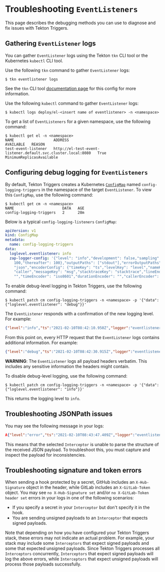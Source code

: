 <!--
---
linkTitle: "Troubleshooting"
---
-->
# Troubleshooting `EventListeners`

This page describes the debugging methods you can use to diagnose and fix issues with Tekton Triggers.

## Gathering `EventListener` logs

You can gather `EventListener` logs using the Tekton `tkn` CLI tool or the Kubernetes `kubectl` CLI tool.

Use the following `tkn` command to gather `EventListener` logs:

```shell
$ tkn eventlistener logs
```
See the `tkn` CLI tool [documentation page](https://github.com/tektoncd/cli/blob/main/docs/cmd/tkn_eventlistener_logs.md) for this config for more information.

Use the following `kubectl` command to gather `EventListener` logs:

```shell
$ kubectl logs deploy/el-<insert name of eventlistener> -n <namespace>
```

To get a list of `EventListeners` for a given namespace, use the following command:

```shell
$ kubectl get el -n <namespace>
NAME                  ADDRESS                                                        AVAILABLE   REASON
test-event-listener   http://el-test-event-listener.default.svc.cluster.local:8080   True        MinimumReplicasAvailable
```

## Configuring debug logging for `EventListeners`

By default, Tekton Triggers creates a Kubernetes [`ConfigMap`](https://kubernetes.io/docs/concepts/configuration/configmap/) named `config-logging-triggers`
in the namespace of the target `EventListener`. To view this `ConfigMap`, use the following command: 

```shell
$ kubectl get cm -n <namespace>
NAME                      DATA   AGE
config-logging-triggers   2      28m
```

Below is a typical `config-logging-listeners` `ConfigMap`:

```yaml
apiVersion: v1
kind: ConfigMap
metadata:
  name: config-logging-triggers
data:
  loglevel.eventlistener: info
  zap-logger-config: '{"level": "info","development": false,"sampling": {"initial":
    100,"thereafter": 100},"outputPaths": ["stdout"],"errorOutputPaths": ["stderr"],"encoding":
    "json","encoderConfig": {"timeKey": "ts","levelKey": "level","nameKey": "logger","callerKey":
    "caller","messageKey": "msg","stacktraceKey": "stacktrace","lineEnding": "","levelEncoder":
    "","timeEncoder": "iso8601","durationEncoder": "","callerEncoder": ""}}'
```

To enable debug-level logging in Tekton Triggers, use the following command:

```shell
$ kubectl patch cm config-logging-triggers -n <namespace> -p '{"data": {"loglevel.eventlistener": "debug"}}'
```

The `EventListener` responds with a confirmation of the new logging level. For example:

```json
{"level":"info","ts":"2021-02-10T08:42:10.950Z","logger":"eventlistener","caller":"logging/config.go:207","msg":"Updating logging level for eventlistener from debug to info.","knative.dev/controller":"eventlistener","logging.googleapis.com/labels":{},"logging.googleapis.com/sourceLocation":{"file":"knative.dev/pkg@v0.0.0-20210107022335-51c72e24c179/logging/config.go","line":"207","function":"knative.dev/pkg/logging.UpdateLevelFromConfigMap.func1"}}
```

From this point on, every HTTP request that the `EventListener` logs contains additional information. For example: 

```json
{"level":"debug","ts":"2021-02-10T08:42:30.915Z","logger":"eventlistener","caller":"sink/sink.go:93","msg":"EventListener: demo-event-listener in Namespace: default handling event (EventID: 9x4mb) with path /testing, payload: {\"testing\": \"value\"} and header: map[Accept:[*/*] Content-Length:[20] Content-Type:[application/x-www-form-urlencoded] User-Agent:[curl/7.61.1] X-Auth:[testing]]","knative.dev/controller":"eventlistener","/triggers-eventid":"9x4mb","logging.googleapis.com/labels":{},"logging.googleapis.com/sourceLocation":{"file":"github.com/tektoncd/triggers/pkg/sink/sink.go","line":"93","function":"github.com/tektoncd/triggers/pkg/sink.Sink.HandleEvent"}}
```

**WARNING**: The `EventListener` logs all payload headers verbatim. This includes any sensitive information the headers might contain.

To disable debug-level logging, use the following command:

```shell
$ kubectl patch cm config-logging-triggers -n <namespace> -p '{"data": {"loglevel.eventlistener": "info"}}'
```

This returns the logging level to `info`.

## Troubleshooting JSONPath issues

You may see the following message in your logs:

```json
A{"level":"error","ts":"2021-02-10T08:43:47.409Z","logger":"eventlistener","caller":"sink/sink.go:230","msg":"failed to ApplyEventValuesToParams: failed to replace JSONPath value for param message: $(body.message): message is not found","knative.dev/controller":"eventlistener","/triggers-eventid":"c8f88","/trigger":"demo-trigger","logging.googleapis.com/labels":{},"logging.googleapis.com/sourceLocation":{"file":"github.com/tektoncd/triggers/pkg/sink/sink.go","line":"230","function":"github.com/tektoncd/triggers/pkg/sink.Sink.processTrigger"},"stacktrace":"github.com/tektoncd/triggers/pkg/sink.Sink.processTrigger\n\tgithub.com/tektoncd/triggers/pkg/sink/sink.go:230\ngithub.com/tektoncd/triggers/pkg/sink.Sink.HandleEvent.func1\n\tgithub.com/tektoncd/triggers/pkg/sink/sink.go:125"}
```

This means that the selected `Interceptor` is unable to parse the structure of the received JSON payload. To troubleshoot this, you must capture and inspect the payload for inconsistencies.

## Troubleshooting signature and token errors

When sending a hook protected by a secret, GitHub includes an `X-Hub-Signature` object in the header, while GitLab includes an `X-GitLab-Token` object.
You may see `no X-Hub-Signature set` and/or `no X-GitLab-Token header set` errors in your logs in one of the following scenarios:

*  If you specify a secret in your `Interceptor` but don't specify it in the hook.
*  You are sending unsigned payloads to an `Interceptor` that expects signed payloads.

Note that depending on how you have configured your Tekton Triggers stack, these errors may not indicate an actual problem. For example, your stack may
include some `Interceptors` that expect signed payloads and some that expected unsigned payloads. Since Tekton Triggers processes all `Interceptors`
concurrently, `Interceptors` that expect signed payloads will log the above errors, while `Interceptors` that expect unsigned payloads will process
those payloads successfully.
